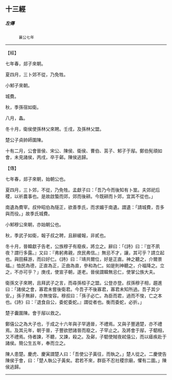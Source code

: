 

## 十三經

##### 左傳
　　　`襄公七年`

* * *

【經】

七年春，郯子來朝。

夏四月，三卜郊不從，乃免牲。

小邾子來朝。

城費。

秋，季孫宿如衛。

八月，螽。

冬十月，衛侯使孫林父來聘。壬戌，及孫林父盟。

楚公子貞帥師圍陳。

十有二月，公會晉侯、宋公、陳侯、衛侯、曹伯、莒子、邾子于鄬。鄭伯髡頑如會，未見諸侯，丙戌，卒于鄵。陳侯逃歸。

【傳】

七年春，郯子來朝，始朝公也。

夏四月，三卜郊，不從，乃免牲。孟獻子曰：「吾乃今而後知有卜筮。夫郊祀后稷，以祈農事也。是故啟蟄而郊，郊而後耕。今既耕而卜郊，宜其不從也。」

南遺為費宰。叔仲昭伯為隧正，欲善季氏，而求媚于南遺。謂遺：「請城費，吾多與而役。」故季氏城費。

小邾穆公來朝，亦始朝公也。

秋，季武子如衛，報子叔之聘，且辭緩報，非貳也。

冬十月，晉韓獻子告老，公族穆子有廢疾，將立之。辭曰：「《詩》曰：『豈不夙夜？謂行多露。』又曰：『弗躬弗親，庶民弗信。』無忌不才，讓，其可乎？請立起也。與田蘇游，而曰好仁。《詩》曰：『靖共爾位，好是正直。神之聽之，介爾景福。』恤民為德，正直為正，正曲為直，參和為仁。如是則神聽之，介福降之。立之，不亦可乎？」庚戌，使宣子朝，遂老。晉侯謂韓無忌仁，使掌公族大夫。

衛孫文子來聘，且拜武子之言，而尋孫桓子之盟。公登亦登。叔孫穆子相，趨進曰：「諸侯之會，寡君未嘗後衛君。今吾子不後寡君，寡君未知所過。吾子其少安。」孫子無辭，亦無悛容。穆叔曰：「孫子必亡。為臣而君，過而不悛，亡之本也。《詩》曰：『退食自公，委蛇委蛇。』謂從者也。衡而委蛇，必折。」

楚子囊圍陳。會于鄬以救之。

鄭僖公之為大子也，于成之十六年與子罕適晉，不禮焉。又與子豐適楚，亦不禮焉。及其元年，朝于晉，子豐欲愬諸晉而廢之，子罕止之。及將會于鄬，子駟相，又不禮焉。侍者諫，不聽，又諫，殺之。及鄵，子駟使賊夜弒僖公，而以瘧疾赴于諸侯。簡公生五年，奉而立之。

陳人患楚。慶虎、慶寅謂楚人曰：「吾使公子黃往，而執之。」楚人從之。二慶使告陳侯于會，曰：「楚人執公子黃矣。君若不來，群臣不忍社稷宗廟，懼有二圖。」陳侯逃歸。

* * *

